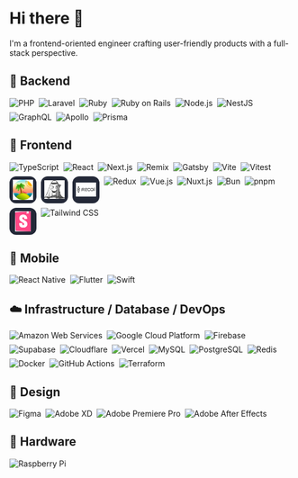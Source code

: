 # Hi there 🦄

I'm a frontend-oriented engineer crafting user-friendly products with a full-stack perspective.

## 🧠 Backend
<div style="display:flex;gap:8px;flex-wrap:wrap;">
  <img src="https://skillicons.dev/icons?i=php" alt="PHP" />
  <img src="https://skillicons.dev/icons?i=laravel" alt="Laravel" />
  <img src="https://skillicons.dev/icons?i=ruby" alt="Ruby" />
  <img src="https://skillicons.dev/icons?i=rails" alt="Ruby on Rails" />
  <img src="https://skillicons.dev/icons?i=nodejs" alt="Node.js" />
  <img src="https://skillicons.dev/icons?i=nestjs" alt="NestJS" />
  <img src="https://skillicons.dev/icons?i=graphql" alt="GraphQL" />
  <img src="https://skillicons.dev/icons?i=apollo" alt="Apollo" />
  <img src="https://skillicons.dev/icons?i=prisma" alt="Prisma" />
</div>

## 💅 Frontend
<div style="display:flex;gap:8px;flex-wrap:wrap;">
  <img src="https://skillicons.dev/icons?i=ts" alt="TypeScript" />
  <img src="https://skillicons.dev/icons?i=react" alt="React" />
  <img src="https://skillicons.dev/icons?i=next" alt="Next.js" />
  <img src="https://skillicons.dev/icons?i=remix" alt="Remix" />
  <img src="https://skillicons.dev/icons?i=gatsby" alt="Gatsby" />
  <img src="https://skillicons.dev/icons?i=vite" alt="Vite" />
  <img src="https://skillicons.dev/icons?i=vitest" alt="Vitest" />
  <span style="
    width: 48px;
    height: 48px;
    background-color: #242938;
    border-radius: 12px;
    display: inline-flex;
    align-items: center;
    justify-content: center;
  ">
    <img src="./images/tanstack.png" alt="TanStack Query" width="36" style="background-color: #242938;" />
  </span>
  <span style="
    width: 48px;
    height: 48px;
    background-color: #242938;
    border-radius: 12px;
    display: inline-flex;
    align-items: center;
    justify-content: center;
  ">
    <img src="./images/jotai.png" alt="Jotai" width="36" style="background-color: #242938;" />
  </span>
  <span style="
    width: 48px;
    height: 48px;
    background-color: #242938;
    border-radius: 12px;
    display: inline-flex;
    align-items: center;
    justify-content: center;
  ">
    <img src="./images/recoil.png" alt="Recoil" width="36" style="background-color: #242938;" />
  </span>
  <img src="https://skillicons.dev/icons?i=redux" alt="Redux" />
  <img src="https://skillicons.dev/icons?i=vue" alt="Vue.js" />
  <img src="https://skillicons.dev/icons?i=nuxt" alt="Nuxt.js" />
  <img src="https://skillicons.dev/icons?i=bun" alt="Bun" />
  <img src="https://skillicons.dev/icons?i=pnpm" alt="pnpm" />
  <span style="
    width: 48px;
    height: 48px;
    background-color: #242938;
    border-radius: 12px;
    display: inline-flex;
    align-items: center;
    justify-content: center;
  ">
    <img src="./images/storybook.png" alt="Storybook" height="36" style="background-color: #242938;" />
  </span>
  <img src="https://skillicons.dev/icons?i=tailwind" alt="Tailwind CSS" />
</div>

## 📱 Mobile
<div style="display:flex;gap:8px;flex-wrap:wrap;">
  <img src="https://skillicons.dev/icons?i=react" alt="React Native" />
  <img src="https://skillicons.dev/icons?i=flutter" alt="Flutter" />
  <img src="https://skillicons.dev/icons?i=swift" alt="Swift" />
</div>

## ☁️ Infrastructure / Database / DevOps
<div style="display:flex;gap:8px;flex-wrap:wrap;">
  <img src="https://skillicons.dev/icons?i=aws" alt="Amazon Web Services" />
  <img src="https://skillicons.dev/icons?i=gcp" alt="Google Cloud Platform" />
  <img src="https://skillicons.dev/icons?i=firebase" alt="Firebase" />
  <img src="https://skillicons.dev/icons?i=supabase" alt="Supabase" />
  <img src="https://skillicons.dev/icons?i=cloudflare" alt="Cloudflare" />
  <img src="https://skillicons.dev/icons?i=vercel" alt="Vercel" />
  <img src="https://skillicons.dev/icons?i=mysql" alt="MySQL" />
  <img src="https://skillicons.dev/icons?i=postgres" alt="PostgreSQL" />
  <img src="https://skillicons.dev/icons?i=redis" alt="Redis" />
  <img src="https://skillicons.dev/icons?i=docker" alt="Docker" />
  <img src="https://skillicons.dev/icons?i=githubactions" alt="GitHub Actions" />
  <img src="https://skillicons.dev/icons?i=terraform" alt="Terraform" />
</div>

## 🎨 Design
<div style="display:flex;gap:8px;flex-wrap:wrap;">
  <img src="https://skillicons.dev/icons?i=figma" alt="Figma" />
  <img src="https://skillicons.dev/icons?i=xd" alt="Adobe XD" />
  <img src="https://skillicons.dev/icons?i=pr" alt="Adobe Premiere Pro" />
  <img src="https://skillicons.dev/icons?i=ae" alt="Adobe After Effects" />
</div>

## 🤖 Hardware
<div style="display:flex;gap:8px;flex-wrap:wrap;">
  <img src="https://skillicons.dev/icons?i=raspberrypi" alt="Raspberry Pi" />
</div>
